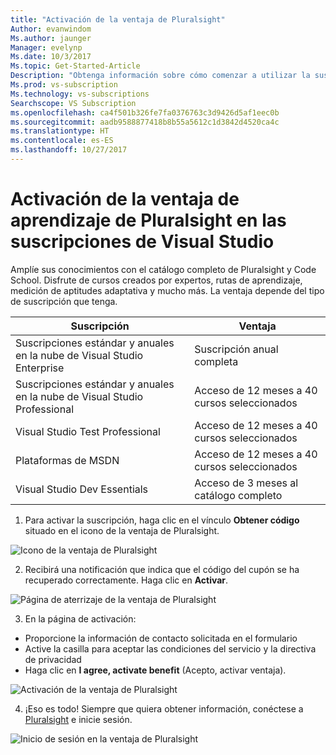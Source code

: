 ```yaml
---
title: "Activación de la ventaja de Pluralsight"
Author: evanwindom
Ms.author: jaunger
Manager: evelynp
Ms.date: 10/3/2017
Ms.topic: Get-Started-Article
Description: "Obtenga información sobre cómo comenzar a utilizar la suscripción de aprendizaje de Pluralsight incluida en la suscripción de Visual Studio."
Ms.prod: vs-subscription
Ms.technology: vs-subscriptions
Searchscope: VS Subscription
ms.openlocfilehash: ca4f501b326fe7fa0376763c3d9426d5af1eec0b
ms.sourcegitcommit: aadb9588877418b8b55a5612c1d3842d4520ca4c
ms.translationtype: HT
ms.contentlocale: es-ES
ms.lasthandoff: 10/27/2017
---
```

# <a name="activating-the-pluralsight-training-benefit-in-visual-studio-subscriptions"></a>Activación de la ventaja de aprendizaje de Pluralsight en las suscripciones de Visual Studio

Amplíe sus conocimientos con el catálogo completo de Pluralsight y Code School.  Disfrute de cursos creados por expertos, rutas de aprendizaje, medición de aptitudes adaptativa y mucho más.  La ventaja depende del tipo de suscripción que tenga.  

| Suscripción                                                     | Ventaja                              |
|------------------------------------------------------------------|--------------------------------------|
| Suscripciones estándar y anuales en la nube de Visual Studio Enterprise   | Suscripción anual completa             |
| Suscripciones estándar y anuales en la nube de Visual Studio Professional | Acceso de 12 meses a 40 cursos seleccionados |
| Visual Studio Test Professional                                  | Acceso de 12 meses a 40 cursos seleccionados |
| Plataformas de MSDN                                                   | Acceso de 12 meses a 40 cursos seleccionados |
| Visual Studio Dev Essentials                                     | Acceso de 3 meses al catálogo completo  |  

  

1. Para activar la suscripción, haga clic en el vínculo **Obtener código** situado en el icono de la ventaja de Pluralsight.

![Icono de la ventaja de Pluralsight](_img\vs-pluralsight\vs-pluralsight-tile.png)

2. Recibirá una notificación que indica que el código del cupón se ha recuperado correctamente.  Haga clic en **Activar**.   

![Página de aterrizaje de la ventaja de Pluralsight](_img\vs-pluralsight\vs-pluralsight-landing-crop.png)

3.  En la página de activación:
- Proporcione la información de contacto solicitada en el formulario 
- Active la casilla para aceptar las condiciones del servicio y la directiva de privacidad
- Haga clic en **I agree, activate benefit** (Acepto, activar ventaja). 

![Activación de la ventaja de Pluralsight](_img\vs-pluralsight\vs-pluralsight-registration-crop.png)

4.  ¡Eso es todo!  Siempre que quiera obtener información, conéctese a [Pluralsight](https://app.pluralsight.com/id?) e inicie sesión.  

![Inicio de sesión en la ventaja de Pluralsight](_img\vs-pluralsight\vs-pluralsight-sign-in.png)
